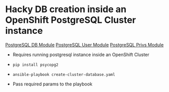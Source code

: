 # Hacky DB creation inside an OpenShift PostgreSQL Cluster instance

[PostgreSQL DB Module](https://docs.ansible.com/ansible/latest/modules/postgresql_db_module.html)
[PostgreSQL User Module](https://docs.ansible.com/ansible/latest/modules/postgresql_user_module.html)
[PostgreSQL Privs Module](https://docs.ansible.com/ansible/latest/modules/postgresql_privs_module.html)

* Requires running postgresql instance inside an OpenShift Cluster

* `pip install psycopg2`
* `ansible-playbook create-cluster-database.yaml`
* Pass required params to the playbook 
